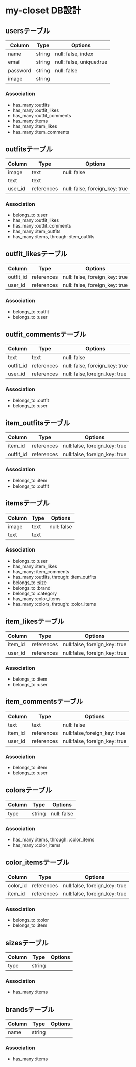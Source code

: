 # my-closet DB設計

## usersテーブル
|Column|Type|Options|
|------|----|-------|
|name|string|null: false, index|
|email|string|null: false, unique:true|
|password|string|null: false|
|image|string||
### Association
- has_many :outfits
- has_many :outfit_likes
- has_many :outfit_comments
- has_many :items
- has_many :item_likes
- has_many :item_comments

## outfitsテーブル
|Column|Type|Options|
|------|----|-------|
|image|text|null: false|
|text|text||
|user_id|references|null: false, foreign_key: true|
### Association
- belongs_to :user
- has_many :outfit_likes
- has_many :outfit_comments
- has_many :item_outfits
- has_many :items, through: :item_outfits

## outfit_likesテーブル
|Column|Type|Options|
|------|----|-------|
|outfit_id|references|null: false, foreign_key: true|
|user_id|references|null: false, foreign_key: true|
### Association
- belongs_to :outfit
- belongs_to :user

## outfit_commentsテーブル
|Column|Type|Options|
|------|----|-------|
|text|text|null: false|
|outfit_id|references|null: false, foreign_key: true|
|user_id|references|null: false,foreign_key: true|
### Association
- belongs_to :outfit
- belongs_to :user

## item_outfitsテーブル
|Column|Type|Options|
|------|----|-------|
|item_id|references|null:false, foreign_key: true|
|outfit_id|references|null:false, foreign_key: true|
### Association
- belongs_to :item
- belongs_to :outfit 

## itemsテーブル
|Column|Type|Options|
|------|----|-------|
|image|text|null: false|
|text|text||
### Association
- belongs_to :user
- has_many :item_likes
- has_many: item_comments
- has_many :outfits, through: :item_outfits
- belongs_to :size
- belongs_to :brand
- belongs_to :category
- has_many :color_items
- has_many :colors, through: :color_items

## item_likesテーブル
|Column|Type|Options|
|------|----|-------|
|item_id|references|null:false, foreign_key: true|
|user_id|references|null:false, foreign_key: true|
### Association
- belongs_to :item
- belongs_to :user

## item_commentsテーブル
|Column|Type|Options|
|------|----|-------|
|text|text|null: false|
|item_id|references|null:false,foreign_key: true|
|user_id|references|null:false, foreign_key: true|
### Association
- belongs_to :item
- belongs_to :user

## colorsテーブル
|Column|Type|Options|
|------|----|-------|
|type|string|null: false|
### Association
- has_many :items, through: :color_items
- has_many :color_items

## color_itemsテーブル
|Column|Type|Options|
|------|----|-------|
|color_id|references|null:false, foreign_key: true|
|item_id|references|null:false, foreign_key: true|
### Association
- belongs_to :color
- belongs_to :item

## sizesテーブル
|Column|Type|Options|
|------|----|-------|
|type|string||
### Association
- has_many :items

## brandsテーブル
|Column|Type|Options|
|------|----|-------|
|name|string||
### Association
- has_many :items